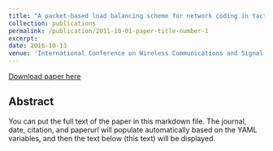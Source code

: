 ```yaml
---
title: "A packet-based load balancing scheme for network coding in tactical heterogeneous wireless networks"
collection: publications
permalink: /publication/2011-10-01-paper-title-number-1
excerpt: 
date: 2016-10-13
venue: 'International Conference on Wireless Communications and Signal Processing (WCSP)'
---
```


[Download paper here](http://weijunalexwang.github.io/files/07752659.pdf) 

## Abstract
You can put the full text of the paper in this markdown file. The journal, date, citation, and paperurl will populate automatically based on the YAML variables, and then the text below (this text) will be displayed.
